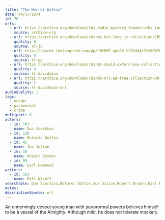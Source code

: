 ```yaml
---
title: "The Horror Within"
date: 04/17/1974
id: 76
urls: 
  - url: https://archive.org/download/cbs_radio_mystery_theater/cbs_radio_mystery_theater-0051-0100.zip/cbs_radio_mystery_theater-0051-0100%2Fcbsrmt_0076_the_horror_within.mp3
    source: archive-org
  - url: https://archive.org/download/cbsrmt-ken-long-jc-collection/CBSRMT - 740417 0076 Horror Within vbr kb_jc.mp3
    quality: 0
    source: kl-jc
  - url: http://cbsrmt.thelongtrek.com/pp/CBSRMT_pp%20-%20740417%200076%20The%20Horror%20Within.mp3
    quality: 0
    source: kl-pp
  - url: https://archive.org/download/cbsrmt-david-oxford-boa-collection/CBSRMT-740417-0076-The-Horror-Within-(128-48)_Andy's-{BoA}.mp3
    quality: 0
    source: kl-davidoboa
  - url: https://archive.org/download/cbsrmt-nrl-ad-free-collection/0076%20CBSRMT-740417-0076-The-Horror-Within-(128-48)_Andy's-%7BBoA%7D%20(no%20ads).mp3
    quality: 1
    source: kl-davidoboa-nrl
audioQuality: 1
tags: 
  - murder
  - paranormal
  - crime
multipart: 0
actors:  
  - id: 102
    name: Don Scardino  
  - id: 120
    name: Delores Sutton  
  - id: 45
    name: Joe Julian  
  - id: 16
    name: Robert Dryden  
  - id: 95
    name: Earl Hammond
writers:  
  - id: 103
    name: Milt Wisoff
searchable: Don Scardino,Delores Sutton,Joe Julian,Robert Dryden,Earl Hammond Milt Wisoff
notes: 
descriptionSource: nrl
---
```

An unnervingly devout young man with paranormal powers believes himself to be a vessel of the Almighty. Although mild, he does not tolerate mockery.